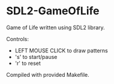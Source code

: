 # SDL2-GameOfLife
Game of Life written using SDL2 library.

Controls: 
  - LEFT MOUSE CLICK to draw patterns
  - 's' to start/pause 
  - 'r' to reset 

Compiled with provided Makefile.
